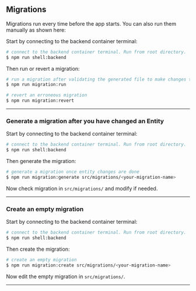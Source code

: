 ## Migrations

Migrations run every time before the app starts. You can also run them manually as shown here:

Start by connecting to the backend container terminal:

```bash
# connect to the backend container terminal. Run from root directory.
$ npm run shell:backend
```

Then run or revert a migration:

```bash
# run a migration after validating the generated file to make changes to the Database
$ npm run migration:run

# revert an erroneous migration
$ npm run migration:revert
```

---

### Generate a migration after you have changed an Entity

Start by connecting to the backend container terminal:

```bash
# connect to the backend container terminal. Run from root directory.
$ npm run shell:backend
```

Then generate the migration:

```bash
# generate a migration once entity changes are done
$ npm run migration:generate src/migrations/<your-migration-name>
```

Now check migration in `src/migrations/` and modify if needed.

---

### Create an empty migration

Start by connecting to the backend container terminal:

```bash
# connect to the backend container terminal. Run from root directory.
$ npm run shell:backend
```

Then create the migration:

```bash
# create an empty migration
$ npm run migration:create src/migrations/<your-migration-name>
```

Now edit the empty migration in `src/migrations/`.

---
